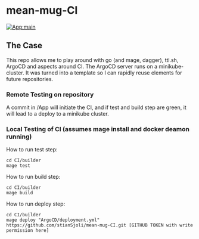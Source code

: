 # mean-mug-CI 
[![App:main](https://github.com/stianSjoli/mean-mug-CI/actions/workflows/main_app.yml/badge.svg)](https://github.com/stianSjoli/mean-mug-CI/actions/workflows/main_app.yml)

## The Case 
This repo allows me to play around with go (and mage, dagger), ttl.sh, ArgoCD and aspects around CI. The ArgoCD server runs on a minikube-cluster. It was turned into a template so I can rapidly reuse elements for future repositories.   
   
### Remote Testing on repository
A commit in /App will initiate the CI, and if test and build step are green, it will lead to a deploy to a minikube cluster.

### Local Testing of CI (assumes mage install and docker deamon running) 
How to run test step: 
```
cd CI/builder
mage test 
```
How to run build step: 
```
cd CI/builder
mage build 
```
How to run deploy step: 
```
cd CI/builder
mage deploy "ArgoCD/deployment.yml"  https://github.com/stianSjoli/mean-mug-CI.git [GITHUB TOKEN with write permission here]  
```




   
